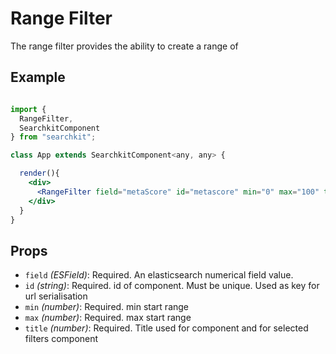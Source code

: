 # Range Filter
The range filter provides the ability to create a range of

## Example

```jsx

import {
  RangeFilter,
  SearchkitComponent
} from "searchkit";

class App extends SearchkitComponent<any, any> {

  render(){
    <div>
      <RangeFilter field="metaScore" id="metascore" min="0" max="100" title="MetaScore"/>
    </div>
  }
}
```

## Props
- `field` *(ESField)*: Required. An elasticsearch numerical field value.
- `id` *(string)*: Required. id of component. Must be unique. Used as key for url serialisation
- `min` *(number)*: Required. min start range
- `max` *(number)*: Required. max start range
- `title` *(number)*: Required. Title used for component and for selected filters component
